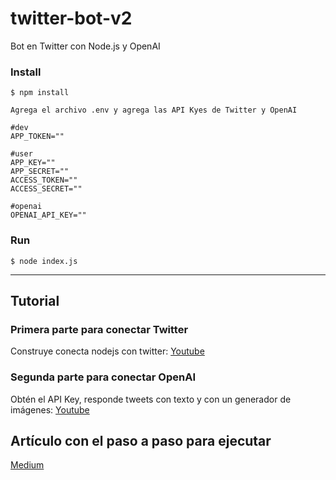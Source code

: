 # twitter-bot-v2
Bot en Twitter con Node.js y OpenAI

### Install

```
$ npm install
```

```
Agrega el archivo .env y agrega las API Kyes de Twitter y OpenAI

#dev
APP_TOKEN=""

#user
APP_KEY=""
APP_SECRET=""
ACCESS_TOKEN=""
ACCESS_SECRET=""

#openai
OPENAI_API_KEY=""

```

### Run

```
$ node index.js
```


<hr>

## Tutorial

### Primera parte para conectar Twitter

Construye conecta nodejs con twitter:
[Youtube](https://youtu.be/hi_qOqTL4Hk)

### Segunda parte para conectar OpenAI

Obtén el API Key, responde tweets con texto y con un generador de imágenes:
[Youtube](https://youtu.be/zVHDeeyIbXs)

## Artículo con el paso a paso para ejecutar

[Medium](https://medium.com/@dan.avila7/bot-en-twitter-con-nodejs-ccc35a8914ca)


